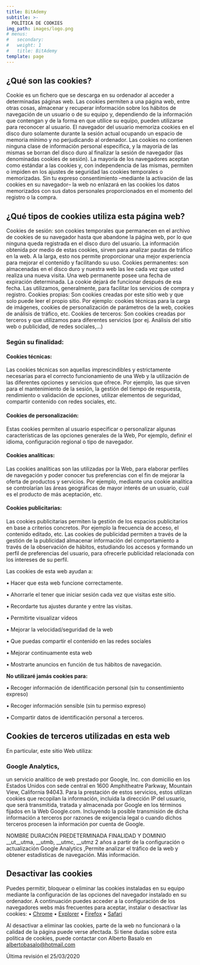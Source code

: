 ```yaml
---
title: BitAdemy
subtitle: >-
  POLÍTICA DE COOKIES
img_path: images/logo.png
# menus:
#   secondary:
#   weight: 1
#   title: BitAdemy
template: page
---
```



## ¿Qué son las cookies?
Cookie es un fichero que se descarga en su ordenador al acceder a determinadas páginas web. Las cookies permiten a una página web, entre otras cosas, almacenar y recuperar información sobre los hábitos de navegación de un usuario o de su equipo y, dependiendo de la información que contengan y de la forma en que utilice su equipo, pueden utilizarse para reconocer al usuario.
El navegador del usuario memoriza cookies en el disco duro solamente durante la sesión actual ocupando un espacio de memoria mínimo y no perjudicando al ordenador. Las cookies no contienen ninguna clase de información personal específica, y la mayoría de las mismas se borran del disco duro al finalizar la sesión de navegador (las denominadas cookies de sesión).
La mayoría de los navegadores aceptan como estándar a las cookies y, con independencia de las mismas, permiten o impiden en los ajustes de seguridad las cookies temporales o memorizadas.
Sin tu expreso consentimiento –mediante la activación de las cookies en su navegador– la web no enlazará en las cookies los datos memorizados con sus datos personales proporcionados en el momento del registro o la compra.


## ¿Qué tipos de cookies utiliza esta página web?
Cookies de sesión: son cookies temporales que permanecen en el archivo de cookies de su navegador hasta que abandone la página web, por lo que ninguna queda registrada en el disco duro del usuario. La información obtenida por medio de estas cookies, sirven para analizar pautas de tráfico en la web. A la larga, esto nos permite proporcionar una mejor experiencia para mejorar el contenido y facilitando su uso.
Cookies permanentes: son almacenadas en el disco duro y nuestra web las lee cada vez que usted realiza una nueva visita. Una web permanente posee una fecha de expiración determinada. La cookie dejará de funcionar después de esa fecha. Las utilizamos, generalmente, para facilitar los servicios de compra y registro.
Cookies propias: Son cookies creadas por este sitio web y que solo puede leer el propio sitio. Por ejemplo: cookies técnicas para la carga de imágenes, cookies de personalización de parámetros de la web, cookies de análisis de tráfico, etc.
Cookies de terceros: Son cookies creadas por terceros y que utilizamos para diferentes servicios (por ej. Análisis del sitio web o publicidad, de redes sociales,…)

### Según su finalidad:
#### Cookies técnicas:
Las cookies técnicas son aquellas imprescindibles y estrictamente necesarias para el correcto funcionamiento de una Web y la utilización de las diferentes opciones y servicios que ofrece. Por ejemplo, las que sirven para el mantenimiento de la sesión, la gestión del tiempo de respuesta, rendimiento o validación de opciones, utilizar elementos de seguridad, compartir contenido con redes sociales, etc.
#### Cookies de personalización:
Estas cookies permiten al usuario especificar o personalizar algunas características de las opciones generales de la Web, Por ejemplo, definir el idioma, configuración regional o tipo de navegador.
#### Cookies analíticas:
Las cookies analíticas son las utilizadas por la Web, para elaborar perfiles de navegación y poder conocer tus preferencias con el fin de mejorar la oferta de productos y servicios. Por ejemplo, mediante una cookie analítica se controlarían las áreas geográficas de mayor interés de un usuario, cuál es el producto de más aceptación, etc.
#### Cookies publicitarias:
Las cookies publicitarias permiten la gestión de los espacios publicitarios en base a criterios concretos. Por ejemplo la frecuencia de acceso, el contenido editado, etc. Las cookies de publicidad permiten a través de la gestión de la publicidad almacenar información del comportamiento a través de la observación de hábitos, estudiando los accesos y formando un perfil de preferencias del usuario, para ofrecerle publicidad relacionada con los intereses de su perfil.

Las cookies de esta web ayudan a:

•	Hacer que esta web funcione correctamente.

•	Ahorrarle el tener que iniciar sesión cada vez que visitas este sitio.

•	Recordarte tus ajustes durante y entre las visitas.

•	Permitirte visualizar vídeos

•	Mejorar la velocidad/seguridad de la web

•	Que puedas compartir el contenido en las redes sociales

•	Mejorar continuamente esta web

•	Mostrarte anuncios en función de tus hábitos de navegación.

**No utilizaré jamás cookies para:**

•	Recoger información de identificación personal (sin tu consentimiento expreso)

•	Recoger información sensible (sin tu permiso expreso)

•	Compartir datos de identificación personal a terceros.


## Cookies de terceros utilizadas en esta web
En particular, este sitio Web utiliza:

### Google Analytics,
un servicio analítico de web prestado por Google, Inc. con domicilio en los Estados Unidos con sede central en 1600 Amphitheatre Parkway, Mountain View, California 94043.  Para la prestación de estos servicios, estos utilizan cookies que recopilan la información, incluida la dirección IP del usuario, que será transmitida, tratada y almacenada por Google en los términos fijados en la Web Google.com. Incluyendo la posible transmisión de dicha información a terceros por razones de exigencia legal o cuando dichos terceros procesen la información por cuenta de Google.

NOMBRE	DURACIÓN PREDETERMINADA	FINALIDAD Y DOMINIO
__ut__utma, __utmb, __utmc, __utmz	2 años a partir de la configuración o actualización	Google Analytics ,Permite analizar el tráfico de la web y obtener estadísticas de navegación. Más información.




## Desactivar las cookies
Puedes permitir, bloquear o eliminar las cookies instaladas en su equipo mediante la configuración de las opciones del navegador instalado en su ordenador.
A continuación puedes acceder a la configuración de los navegadores webs más frecuentes para aceptar, instalar o desactivar las cookies:
•	[Chrome](https://support.google.com/chrome/answer/95647?hl=es)
•	[Explorer](https://support.microsoft.com/es-es/hub/4338813/windows-help?os=windows-10)
•	[Firefox](https://support.mozilla.org/es/kb/habilitar-y-deshabilitar-cookies-sitios-web-rastrear-preferencias?redirectlocale=es&redirectslug=habilitar-y-deshabilitar-cookies-que-los-sitios-we)
•	[Safari](https://support.apple.com/es-es/guide/safari/sfri11471/mac)

Al desactivar a eliminar las cookies, parte de la web no funcionará o la calidad de la página puede verse afectada.
Si tiene dudas sobre esta política de cookies, puede contactar con Alberto Basalo en albertobasalo@hotmail.com


Última revisión el 25/03/2020
